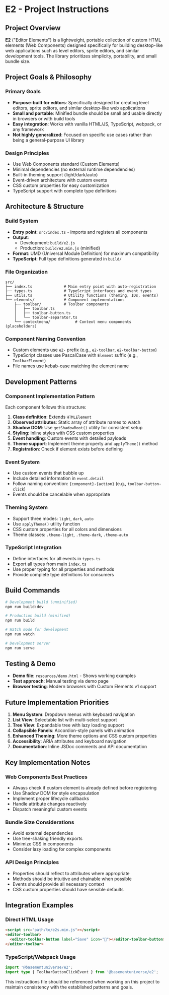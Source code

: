 # E2 - Project Instructions

## Project Overview

**E2** ("Editor Elements") is a lightweight, portable collection of custom HTML elements (Web Components) designed specifically for building desktop-like web applications such as level editors, sprite editors, and similar development tools. The library prioritizes simplicity, portability, and small bundle size.

## Project Goals & Philosophy

### Primary Goals

- **Purpose-built for editors**: Specifically designed for creating level editors, sprite editors, and similar desktop-like web applications
- **Small and portable**: Minified bundle should be small and usable directly in browsers or with build tools
- **Easy integration**: Works with vanilla HTML/JS, TypeScript, webpack, or any framework
- **Not highly generalized**: Focused on specific use cases rather than being a general-purpose UI library

### Design Principles

- Use Web Components standard (Custom Elements)
- Minimal dependencies (no external runtime dependencies)
- Built-in theming support (light/dark/auto)
- Event-driven architecture with custom events
- CSS custom properties for easy customization
- TypeScript support with complete type definitions

## Architecture & Structure

### Build System

- **Entry point**: `src/index.ts` - imports and registers all components
- **Output**:
  - Development: `build/e2.js`
  - Production: `build/e2.min.js` (minified)
- **Format**: UMD (Universal Module Definition) for maximum compatibility
- **TypeScript**: Full type definitions generated in `build/`

### File Organization

```
src/
├── index.ts              # Main entry point with auto-registration
├── types.ts              # TypeScript interfaces and event types
├── utils.ts              # Utility functions (theming, IDs, events)
└── elements/             # Component implementations
    ├── toolbar/          # Toolbar components
    │   ├── toolbar.ts
    │   ├── toolbar-button.ts
    │   └── toolbar-separator.ts
    └── contextmenu/           # Context menu components (placeholders)
```

### Component Naming Convention

- Custom elements use `e2-` prefix (e.g., `e2-toolbar`, `e2-toolbar-button`)
- TypeScript classes use PascalCase with `Element` suffix (e.g., `ToolbarElement`)
- File names use kebab-case matching the element name

## Development Patterns

### Component Implementation Pattern

Each component follows this structure:

1. **Class definition**: Extends `HTMLElement`
2. **Observed attributes**: Static array of attribute names to watch
3. **Shadow DOM**: Use `getShadowRoot()` utility for consistent setup
4. **Styling**: Inline styles with CSS custom properties
5. **Event handling**: Custom events with detailed payloads
6. **Theme support**: Implement theme property and `applyTheme()` method
7. **Registration**: Check if element exists before defining

### Event System

- Use custom events that bubble up
- Include detailed information in `event.detail`
- Follow naming convention: `{component}-{action}` (e.g., `toolbar-button-click`)
- Events should be cancelable when appropriate

### Theming System

- Support three modes: `light`, `dark`, `auto`
- Use `applyTheme()` utility function
- CSS custom properties for all colors and dimensions
- Theme classes: `.theme-light`, `.theme-dark`, `.theme-auto`

### TypeScript Integration

- Define interfaces for all events in `types.ts`
- Export all types from main `index.ts`
- Use proper typing for all properties and methods
- Provide complete type definitions for consumers

## Build Commands

```bash
# Development build (unminified)
npm run build:dev

# Production build (minified)
npm run build

# Watch mode for development
npm run watch

# Development server
npm run serve
```

## Testing & Demo

- **Demo file**: `resources/demo.html` - Shows working examples
- **Test approach**: Manual testing via demo page
- **Browser testing**: Modern browsers with Custom Elements v1 support

## Future Implementation Priorities

1. **Menu System**: Dropdown menus with keyboard navigation
2. **List View**: Selectable list with multi-select support
3. **Tree View**: Expandable tree with lazy loading support
4. **Collapsible Panels**: Accordion-style panels with animation
5. **Enhanced Theming**: More theme options and CSS custom properties
6. **Accessibility**: ARIA attributes and keyboard navigation
7. **Documentation**: Inline JSDoc comments and API documentation

## Key Implementation Notes

### Web Components Best Practices

- Always check if custom element is already defined before registering
- Use Shadow DOM for style encapsulation
- Implement proper lifecycle callbacks
- Handle attribute changes reactively
- Dispatch meaningful custom events

### Bundle Size Considerations

- Avoid external dependencies
- Use tree-shaking friendly exports
- Minimize CSS in components
- Consider lazy loading for complex components

### API Design Principles

- Properties should reflect to attributes where appropriate
- Methods should be intuitive and chainable when possible
- Events should provide all necessary context
- CSS custom properties should have sensible defaults

## Integration Examples

### Direct HTML Usage

```html
<script src="path/to/e2s.min.js"></script>
<editor-toolbar>
  <editor-toolbar-button label="Save" icon="💾"></editor-toolbar-button>
</editor-toolbar>
```

### TypeScript/Webpack Usage

```typescript
import '@basementuniverse/e2';
import type { ToolbarButtonClickEvent } from '@basementuniverse/e2';
```

This instructions file should be referenced when working on this project to maintain consistency with the established patterns and goals.
